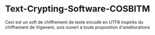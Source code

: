 # Text-Crypting-Software-COSBITM
Ceci est un soft de chiffrement de texte encodé en UTF8 inspirés du chiffrement de Vigenere, suis ouvert à toute proposition d'améliorations
